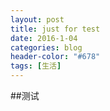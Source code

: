 ```yaml
---
layout: post
title: just for test
date: 2016-1-04
categories: blog
header-color: "#678"
tags: [生活]
---
```


##测试
